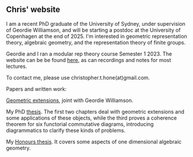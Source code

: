 ## Chris' website

I am a recent PhD graduate of the University of Sydney, under supervision of Geordie Williamson, and will be starting a postdoc at the University of Copenhagen at the end of 2025. I'm interested in geometric representation theory, algebraic geometry, and the representation theory of finite groups.

Geordie and I ran a modular rep theory course Semester 1 2023. The website can be be found [here](https://sites.google.com/view/modular-representation-theory/home), as can recordings and notes for most lectures.

To contact me, please use christopher.t.hone(at)gmail.com.

Papers and written work:

[Geometric extensions](https://arxiv.org/abs/2309.11780), joint with Geordie Williamson.

My PhD [thesis](./PhDThesist.pdf). The first two chapters deal with geometric extensions and some applications of these objects, while the third proves a coherence theorem for six functorial commutative diagrams, introducing diagrammatics to clarify these kinds of problems.

My [Honours thesis](./Honoursthesis.pdf). It covers some aspects of one dimensional algebraic geometry.
